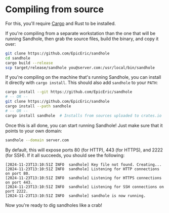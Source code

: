 # Compiling from source

For this, you'll require [Cargo](https://doc.rust-lang.org/cargo/getting-started/installation.html) and Rust to be installed.

If you're compiling from a separate workstation than the one that will be running Sandhole, then grab the source files, build the binary, and copy it over:

```bash
git clone https://github.com/EpicEric/sandhole
cd sandhole
cargo build --release
scp target/release/sandhole you@server.com:/usr/local/bin/sandhole
```

If you're compiling on the machine that's running Sandhole, you can install it directly with `cargo install`. This should also add `sandhole` to your `PATH`:

```bash
cargo install --git https://github.com/EpicEric/sandhole
# -- OR --
git clone https://github.com/EpicEric/sandhole
cargo install --path sandhole
# -- OR --
cargo install sandhole  # Installs from sources uploaded to crates.io
```

Once this is all done, you can start running Sandhole! Just make sure that it points to your own domain:

```bash
sandhole --domain server.com
```

By default, this will expose ports 80 (for HTTP), 443 (for HTTPS), and 2222 (for SSH). If it all succeeds, you should see the following:

```log
[2024-11-23T13:10:51Z INFO  sandhole] Key file not found. Creating...
[2024-11-23T13:10:51Z INFO  sandhole] Listening for HTTP connections on port 80.
[2024-11-23T13:10:51Z INFO  sandhole] Listening for HTTPS connections on port 443.
[2024-11-23T13:10:51Z INFO  sandhole] Listening for SSH connections on port 2222.
[2024-11-23T13:10:51Z INFO  sandhole] sandhole is now running.
```

Now you're ready to dig sandholes like a crab!

